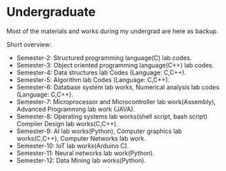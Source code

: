 # Undergraduate
Most of the materials and works during my undergrad are here as backup.

Short overview:
- Semester-2:  Structured programming language(C) lab codes. 
- Semester-3:  Object oriented programming language(C++) lab codes.
- Semester-4:  Data structures lab Codes (Language: C,C++).
- Semester-5:  Algorithm lab Codes (Language: C,C++).
- Semester-6:  Database system lab works, Numerical analysis lab codes (Language: C,C++).
- Semester-7:  Microprocessor and Microcontroller lab work(Assembly), Advanced Programming lab work (JAVA).
- Semester-8:  Operating systems lab works(shell script, bash script) Compiler Design lab works(C,C++). 
- Semester-9:  AI lab works(Python), Computer graphics lab works(C,C++), Computer Networks lab work.
- Semester-10: IoT lab works(Arduino C).
- Semester-11: Neural networks lab work(Python).
- Semester-12: Data Mining lab works(Python). 
